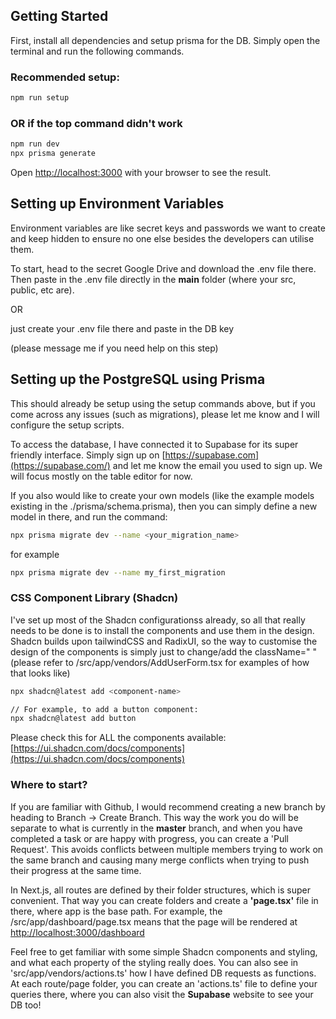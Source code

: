 

## Getting Started

First, install all dependencies and setup prisma for the DB. Simply open the terminal and run the following commands.

### Recommended setup:
```bash
npm run setup
```


### OR if the top command didn't work
```bash
npm run dev
npx prisma generate
```


Open [http://localhost:3000](http://localhost:3000) with your browser to see the result.



## Setting up Environment Variables

Environment variables are like secret keys and passwords we want to create and keep hidden to ensure no one else besides the developers can utilise them. 


To start, head to the secret Google Drive and download the .env file there. Then paste in the .env file directly in the **main** folder (where your src, public, etc are).

OR 

just create your .env file there and paste in the DB key

(please message me if you need help on this step)


## Setting up the PostgreSQL using Prisma
This should already be setup using the setup commands above, but if you come across any issues (such as migrations), please let me know and I will configure the setup scripts. 

To access the database, I have connected it to Supabase for its super friendly interface. Simply sign up on [https://supabase.com](https://supabase.com/) and let me know the email you used to sign up. We will focus mostly on the table editor for now.

If you also would like to create your own models (like the example models existing in the ./prisma/schema.prisma), then you can simply define a new model in there, and run the command:

```bash
npx prisma migrate dev --name <your_migration_name>
```
for example
```bash
npx prisma migrate dev --name my_first_migration
```
### CSS Component Library (Shadcn)

I've set up most of the Shadcn configurationss already, so all that really needs to be done is to install the components and use them in the design. Shadcn builds upon tailwindCSS and RadixUI, so the way to customise the design of the components is simply just to change/add the className=" " (please refer to /src/app/vendors/AddUserForm.tsx for examples of how that looks like)

```bash
npx shadcn@latest add <component-name>

// For example, to add a button component:
npx shadcn@latest add button
```
Please check this for ALL the components available:
[https://ui.shadcn.com/docs/components](https://ui.shadcn.com/docs/components)


### Where to start?

If you are familiar with Github, I would recommend creating a new branch by heading to Branch -> Create Branch. This way the work you do will be separate to what is currently in the **master** branch, and when you have completed a task or are happy with progress, you can create a 'Pull Request'. This avoids conflicts between multiple members trying to work on the same branch and causing many merge conflicts when trying to push their progress at the same time.

In Next.js, all routes are defined by their folder structures, which is super convenient. That way you can create folders and create a **'page.tsx'** file in there, where app is the base path.  For example, the /src/app/dashboard/page.tsx means that the page will be rendered at [http://localhost:3000/dashboard](http://localhost:3000/dashboard)

Feel free to get familiar with some simple Shadcn components and styling, and what each property of the styling really does. You can also see in 'src/app/vendors/actions.ts' how I have defined DB requests as functions. At each route/page folder, you can create an 'actions.ts' file to define your queries there, where you can also visit the **Supabase** website to see your DB too!
